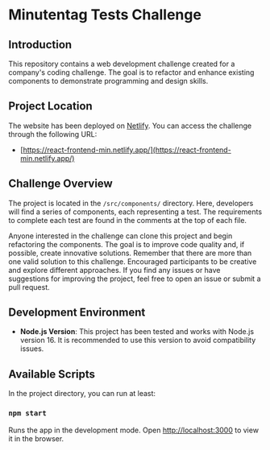 # Minutentag Tests Challenge

## Introduction

This repository contains a web development challenge created for a company's coding challenge. The goal is to refactor and enhance existing components to demonstrate programming and design skills.

## Project Location

The website has been deployed on [Netlify](https://react-frontend-min.netlify.app/). You can access the challenge through the following URL:

- [https://react-frontend-min.netlify.app/](https://react-frontend-min.netlify.app/)

## Challenge Overview

The project is located in the `/src/components/` directory. Here, developers will find a series of components, each representing a test. The requirements to complete each test are found in the comments at the top of each file.

Anyone interested in the challenge can clone this project and begin refactoring the components. The goal is to improve code quality and, if possible, create innovative solutions. Remember that there are more than one valid solution to this challenge. Encouraged participants to be creative and explore different approaches. If you find any issues or have suggestions for improving the project, feel free to open an issue or submit a pull request.

## Development Environment

- **Node.js Version**: This project has been tested and works with Node.js version 16. It is recommended to use this version to avoid compatibility issues.

## Available Scripts

In the project directory, you can run at least:

### `npm start`

Runs the app in the development mode. Open [http://localhost:3000](http://localhost:3000) to view it in the browser.
